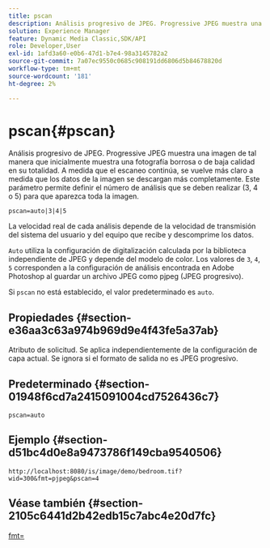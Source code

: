 ```yaml
---
title: pscan
description: Análisis progresivo de JPEG. Progressive JPEG muestra una imagen de tal manera que inicialmente muestra una fotografía borrosa o de baja calidad en su totalidad.
solution: Experience Manager
feature: Dynamic Media Classic,SDK/API
role: Developer,User
exl-id: 1afd3a60-e0b6-47d1-b7e4-98a3145782a2
source-git-commit: 7a07ec9550c0685c908191dd6806d5b84678820d
workflow-type: tm+mt
source-wordcount: '181'
ht-degree: 2%

---
```


# pscan{#pscan}

Análisis progresivo de JPEG. Progressive JPEG muestra una imagen de tal manera que inicialmente muestra una fotografía borrosa o de baja calidad en su totalidad. A medida que el escaneo continúa, se vuelve más claro a medida que los datos de la imagen se descargan más completamente. Este parámetro permite definir el número de análisis que se deben realizar (3, 4 o 5) para que aparezca toda la imagen.

`pscan=auto|3|4|5`

La velocidad real de cada análisis depende de la velocidad de transmisión del sistema del usuario y del equipo que recibe y descomprime los datos.

`Auto` utiliza la configuración de digitalización calculada por la biblioteca independiente de JPEG y depende del modelo de color. Los valores de `3`, `4`, `5` corresponden a la configuración de análisis encontrada en Adobe Photoshop al guardar un archivo JPEG como pjpeg (JPEG progresivo).

Si `pscan` no está establecido, el valor predeterminado es `auto`.

## Propiedades {#section-e36aa3c63a974b969d9e4f43fe5a37ab}

Atributo de solicitud. Se aplica independientemente de la configuración de capa actual. Se ignora si el formato de salida no es JPEG progresivo.

## Predeterminado {#section-01948f6cd7a2415091004cd7526436c7}

`pscan=auto`

## Ejemplo {#section-d51bc4d0e8a9473786f149cba9540506}

`http://localhost:8080/is/image/demo/bedroom.tif?wid=300&fmt=pjpeg&pscan=4`

## Véase también {#section-2105c6441d2b42edb15c7abc4e20d7fc}

[fmt=](../../../../../is-api/http-ref/image-serving-api-ref/c-http-protocol-reference/c-command-reference/r-is-http-fmt.md#reference-cdf10043423b45ba9fe15157fb3ae37a)
